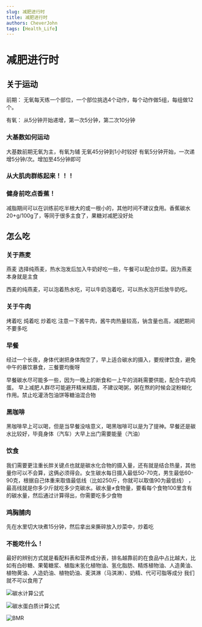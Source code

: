 ```yaml
---
slug: 减肥进行时
title: 减肥进行时
authors: CheverJohn
tags: [Health_Life]
---
```

# 减肥进行时

## 关于运动

前期：
无氧每天练一个部位，一个部位挑选4个动作，每个动作做5组，每组做12个。

有氧：
从5分钟开始递增，第一次5分钟，第二次10分钟

### 大基数如何运动

大基数前期无氧为主，有氧为辅
无氧45分钟到1小时较好
有氧5分钟开始，一次递增5分钟/次。增加至45分钟即可

### 从大肌肉群练起来！！！

### 健身前吃点香蕉！

减脂期间可以在训练前吃半根大的或一根小的，其他时间不建议食用。香蕉碳水20+g/100g了，等同于很多主食了，果糖对减肥没好处

## 怎么吃

### 关于燕麦

燕麦
选择纯燕麦，热水泡发后加入牛奶好吃一些，午餐可以配合炒菜。因为燕麦本身就是主食

西麦的纯燕麦，可以泡着热水吃，可以牛奶泡着吃，可以热水泡开后放牛奶吃。

### 关于牛肉

烤着吃
炖着吃
炒着吃
注意一下酱牛肉，酱牛肉热量较高，钠含量也高，减肥期间不要多吃

### 早餐

经过一个长夜，身体代谢把身体掏空了，早上适合碳水的摄入，要规律饮食，避免中午的暴饮暴食，三餐要均衡呀

早餐碳水尽可能多一些，因为一晚上的断食和一上午的消耗需要供能，配合牛奶鸡蛋。
早上减肥人群尽可能避开精米精面，不建议喝粥，粥在熬的时候会淀粉糊化作用。禁止吃灌汤包油饼等糖油混合物

### 黑咖啡

黑咖啡早上可以喝，但是当早餐没啥意义，喝黑咖啡可以是为了提神。早餐还是碳水比较好，毕竟身体（汽车）大早上出门需要能量（汽油）

### 饮食

我们需要更注重长胖关键点也就是碳水化合物的摄入量，还有就是结合热量，其他量你可以不会算，这俩必须得会。女生碳水每日摄入最低50-70克，男生最低60-90克，根据自己体重来取值最低线（比如250斤，你就可以取值90为最低线） ，最高线就是你多少斤就吃多少克碳水。碳水量≠食物量，要看每个食物100里含有的碳水量，然后通过计算得出，你需要吃多少食物

### 鸡胸脯肉

先在水里切大块煮15分钟，然后拿出来撕碎放入炒菜中，炒着吃

### 不能吃什么！

最好的辨别方式就是看配料表和营养成分表，排名越靠前的在食品中占比越大，比如有白砂糖、果葡糖浆、植脂末氢化植物油、氢化脂肪、精炼植物油、人造黄油、植物黄油、人造奶油、植物奶油、麦淇淋（马淇淋）、奶精、代可可脂等成分  我们就不可以食用了

![碳水计算公式](http://cdn.mr8god.cn/img/%E7%A2%B3%E6%B0%B4%E8%AE%A1%E7%AE%97%E5%85%AC%E5%BC%8F.jpg)



![碳水蛋白质计算公式](http://cdn.mr8god.cn/img/%E7%A2%B3%E6%B0%B4%E8%9B%8B%E7%99%BD%E8%B4%A8%E8%AE%A1%E7%AE%97%E5%85%AC%E5%BC%8F.png)



![BMR](http://cdn.mr8god.cn/img/BMR.png)